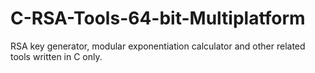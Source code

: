 # C-RSA-Tools-64-bit-Multiplatform
RSA key generator, modular exponentiation calculator and other related tools written in C only.
